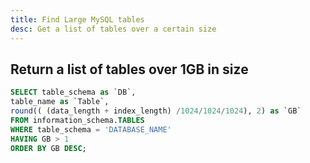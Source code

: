 ```yaml
---
title: Find Large MySQL tables
desc: Get a list of tables over a certain size
---
```


## Return a list of tables over 1GB in size

```sql
SELECT table_schema as `DB`, 
table_name as `Table`,  
round(( (data_length + index_length) /1024/1024/1024), 2) as `GB` 
FROM information_schema.TABLES 
WHERE table_schema = 'DATABASE_NAME' 
HAVING GB > 1 
ORDER BY GB DESC;
```
